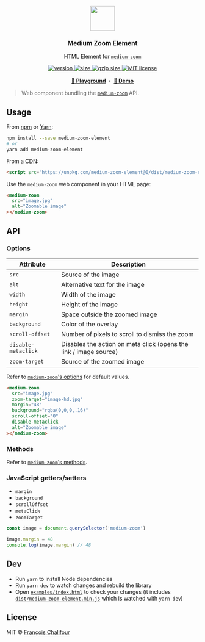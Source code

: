 <p align="center">
  <a href="https://medium-zoom.francoischalifour.com"><img src="https://raw.githubusercontent.com/francoischalifour/medium-zoom/master/logo.svg?sanitize=true" width="64"></a>
  <h3 align="center">Medium Zoom Element</h3>
  <p align="center">HTML Element for <a href="https://github.com/francoischalifour/medium-zoom"><code>medium-zoom</code></a></p>
</p>

<p align="center">
  <a href="https://www.npmjs.com/package/medium-zoom-element">
    <img src="https://img.shields.io/npm/v/medium-zoom-element.svg?style=flat-square" alt="version">
  </a>
  <a href="https://unpkg.com/medium-zoom-element/dist/">
    <img src="http://img.badgesize.io/https://unpkg.com/medium-zoom-element/dist/medium-zoom-element.min.js?label=size&style=flat-square" alt="size">
  </a>
  <a href="https://unpkg.com/medium-zoom-element/dist/">
    <img src="http://img.badgesize.io/https://unpkg.com/medium-zoom-element/dist/medium-zoom-element.min.js?compression=gzip&label=gzip%20size&style=flat-square" alt="gzip size">
  </a>
  <a href="https://github.com/francoischalifour/medium-zoom-element/blob/master/LICENSE">
    <img src="https://img.shields.io/npm/l/medium-zoom-element.svg?style=flat-square" alt="MIT license">
  </a>
</p>

<p align="center">
  <strong>
    <a href="https://codepen.io/francoischalifour/pen/QqZLyz">🔬 Playground</a> ・
    <a href="https://medium-zoom.francoischalifour.com">🔎 Demo</a>
  </strong>
</p>

> Web component bundling the [`medium-zoom`](https://github.com/francoischalifour/medium-zoom) API.

## Usage

From [npm](https://www.npmjs.com) or [Yarn](https://yarnpkg.com):

```sh
npm install --save medium-zoom-element
# or
yarn add medium-zoom-element
```

From a [CDN](https://en.wikipedia.org/wiki/Content_delivery_network):

```html
<script src="https://unpkg.com/medium-zoom-element@0/dist/medium-zoom-element.min.js"></script>
```

Use the `medium-zoom` web component in your HTML page:

```html
<medium-zoom
  src="image.jpg"
  alt="Zoomable image"
></medium-zoom>
```

## API

### Options

| Attribute           | Description                                                       |
|---------------------|-------------------------------------------------------------------|
| `src`               | Source of the image                                               |
| `alt`               | Alternative text for the image                                    |
| `width`             | Width of the image                                                |
| `height`            | Height of the image                                               |
| `margin`            | Space outside the zoomed image                                    |
| `background`        | Color of the overlay                                              |
| `scroll-offset`     | Number of pixels to scroll to dismiss the zoom                    |
| `disable-metaclick` | Disables the action on meta click (opens the link / image source) |
| `zoom-target`       | Source of the zoomed image                                            |

Refer to [`medium-zoom`'s options](https://github.com/francoischalifour/medium-zoom#options) for default values.

```html
<medium-zoom
  src="image.jpg"
  zoom-target="image-hd.jpg"
  margin="48"
  background="rgba(0,0,0,.16)"
  scroll-offset="0"
  disable-metaclick
  alt="Zoomable image"
></medium-zoom>
```

### Methods

Refer to [`medium-zoom`'s methods](https://github.com/francoischalifour/medium-zoom#methods).

### JavaScript getters/setters

* `margin`
* `background`
* `scrollOffset`
* `metaClick`
* `zoomTarget`

```js
const image = document.querySelector('medium-zoom')

image.margin = 48
console.log(image.margin) // 48
```

## Dev

* Run `yarn` to install Node dependencies
* Run `yarn dev` to watch changes and rebuild the library
* Open [`examples/index.html`](examples/index.html) to check your changes (it includes [`dist/medium-zoom-element.min.js`](dist/medium-zoom-element.min.js) which is watched with `yarn dev`)

## License

MIT © [François Chalifour](https://francoischalifour.com)
